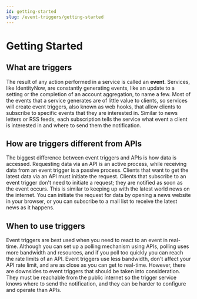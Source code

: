 ```yaml
---
id: getting-started
slug: /event-triggers/getting-started
---
```


# Getting Started

## What are triggers

The result of any action performed in a service is called an **event**.  Services, like IdentityNow, are constantly generating events, like an update to a setting or the completion of an account aggregation, to name a few.  Most of the events that a service generates are of little value to clients, so services will create event triggers, also known as web hooks, that allow clients to subscribe to specific events that they are interested in.  Similar to news letters or RSS feeds, each subscription tells the service what event a client is interested in and where to send them the notification.

## How are triggers different from APIs

The biggest difference between event triggers and APIs is how data is accessed.  Requesting data via an API is an active process, while receiving data from an event trigger is a passive process.  Clients that want to get the latest data via an API must initiate the request.  Clients that subscribe to an event trigger don't need to initiate a request; they are notified as soon as the event occurs.  This is similar to keeping up with the latest world news on the internet.  You can initiate the request for data by opening a news website in your browser, or you can subscribe to a mail list to receive the latest news as it happens.

## When to use triggers

Event triggers are best used when you need to react to an event in real-time.  Although you can set up a polling mechanism using APIs, polling uses more bandwidth and resources, and if you poll too quickly you can reach the rate limits of an API. Event triggers use less bandwidth, don't affect your API rate limit, and are as close as you can get to real-time.  However, there are downsides to event triggers that should be taken into consideration.  They must be reachable from the public internet so the trigger service knows where to send the notification, and they can be harder to configure and operate than APIs.  